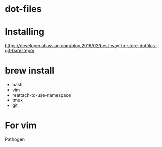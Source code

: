 # dot-files

# Installing

https://developer.atlassian.com/blog/2016/02/best-way-to-store-dotfiles-git-bare-repo/

# brew install
* bash
* vim
* reattach-to-use-namespace
* tmux
* git

# For vim
Pathogen
